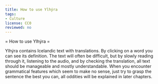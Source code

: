```yaml
---
title: How to use Ylhýra
tags:
- Culture
license: CC0
reviewed: no
---
```


= How to use Ylhýra =

Ylhýra contains Icelandic text with translations. By clicking on a word you can see its definition. The text will often be difficult, but by slowly reading through it, listening to the audio, and by checking the translation, all text should be manageable and mostly understandable. When you encounter grammatical features which seem to make no sense, just try to grasp the sentence the best you can, all oddities will be explained in later chapters.

